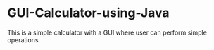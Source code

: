 # GUI-Calculator-using-Java
This is a simple calculator with a GUI where user can perform simple operations
